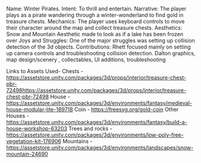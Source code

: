 Name: Winter Pirates.
Intent: To thrill and entertain.
Narrative: The player plays as a pirate wandering through a winter-wonderland to find gold in treasure chests.
Mechanics: The player uses keyboard controls to move their character around the map and collect treasure chests.
Aesthetics: Snow and Mountain Aesthetic made to look as if a lake has been frozen over
Joys and Struggles: One of the major struggles was setting up collision detection of the 3d objects.
Contributions: Rhett focused mainly on setting up camera controls and troubleshooting collision detection.
               Dalton graphics, map design/scenery , collectables, UI additions, troubleshooting


Links to Assets Used-
Chests -https://assetstore.unity.com/packages/3d/props/interior/treasure-chest-pbr-72498https://assetstore.unity.com/packages/3d/props/interior/treasure-chest-pbr-72498
House - https://assetstore.unity.com/packages/3d/environments/fantasy/medieval-house-modular-lite-189718
Coin - https://freesvg.org/gold-coin
Other Houses - https://assetstore.unity.com/packages/3d/environments/fantasy/build-a-house-workshop-63203
Trees and rocks - https://assetstore.unity.com/packages/3d/environments/low-poly-free-vegetation-kit-176906
Mountains - https://assetstore.unity.com/packages/3d/environments/landscapes/snow-mountain-24690
